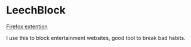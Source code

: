 # LeechBlock
[Firefox extention](https://addons.mozilla.org/en-GB/firefox/addon/leechblock-ng)

I use this to block entertainment websites, good tool to break bad habits.
